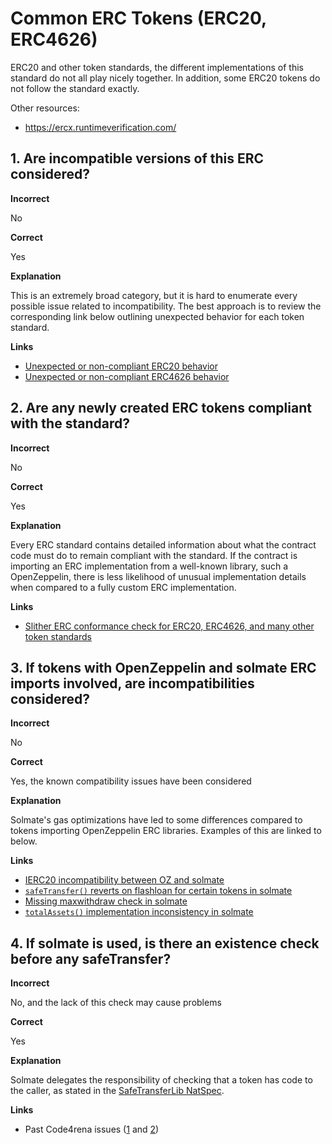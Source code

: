 # Common ERC Tokens (ERC20, ERC4626)

ERC20 and other token standards, the different implementations of this standard do not all play nicely together. In addition, some ERC20 tokens do not follow the standard exactly.

Other resources:

- https://ercx.runtimeverification.com/

## 1. Are incompatible versions of this ERC considered?

**Incorrect**

No

**Correct**

Yes

**Explanation**

This is an extremely broad category, but it is hard to enumerate every possible issue related to incompatibility. The best approach is to review the corresponding link below outlining unexpected behavior for each token standard. 

**Links**

- [Unexpected or non-compliant ERC20 behavior](https://github.com/d-xo/weird-erc20)
- [Unexpected or non-compliant ERC4626 behavior](https://banteg.mirror.xyz/xMsPLpgsv88NFspah0v1SyJHBk0Yp3vSyzCSznr6ZaM)

## 2. Are any newly created ERC tokens compliant with the standard?

**Incorrect**

No

**Correct**

Yes

**Explanation**

Every ERC standard contains detailed information about what the contract code must do to remain compliant with the standard. If the contract is importing an ERC implementation from a well-known library, such a OpenZeppelin, there is less likelihood of unusual implementation details when compared to a fully custom ERC implementation.

**Links**

- [Slither ERC conformance check for ERC20, ERC4626, and many other token standards](https://github.com/crytic/slither/wiki/ERC-Conformance)

## 3. If tokens with OpenZeppelin and solmate ERC imports involved, are incompatibilities considered?

**Incorrect**

No

**Correct**

Yes, the known compatibility issues have been considered

**Explanation**

Solmate's gas optimizations have led to some differences compared to tokens importing OpenZeppelin ERC libraries. Examples of this are linked to below.

**Links**

- [IERC20 incompatibility between OZ and solmate](https://github.com/transmissions11/solmate/issues/307)
- [`safeTransfer()` reverts on flashloan for certain tokens in solmate](https://github.com/transmissions11/solmate/issues/346)
- [Missing maxwithdraw check in solmate](https://github.com/transmissions11/solmate/issues/362)
- [`totalAssets()` implementation inconsistency in solmate](https://github.com/transmissions11/solmate/issues/348)

## 4. If solmate is used, is there an existence check before any safeTransfer?

**Incorrect**

No, and the lack of this check may cause problems

**Correct**

Yes

**Explanation**

Solmate delegates the responsibility of checking that a token has code to the caller, as stated in the [SafeTransferLib NatSpec](https://github.com/transmissions11/solmate/blob/fadb2e2778adbf01c80275bfb99e5c14969d964b/src/utils/SafeTransferLib.sol#L9).

**Links**

- Past Code4rena issues ([1](https://github.com/code-423n4/2022-08-olympus-findings/issues/117) and [2](https://github.com/code-423n4/2023-01-astaria-findings/issues/158))
